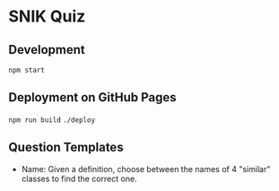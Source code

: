 # SNIK Quiz

## Development
`npm start`

## Deployment on GitHub Pages
`npm run build`
`./deploy`

## Question Templates

* Name: Given a definition, choose between the names of 4 "similar" classes to find the correct one.

